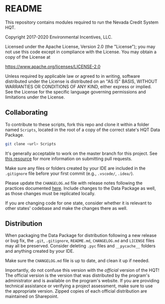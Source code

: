 # README

This repository contains modules required to run the Nevada Credit System HQT.

Copyright 2017-2020 Environmental Incentives, LLC.

Licensed under the Apache License, Version 2.0 (the "License"); you may not use this code except in compliance with the License. You may obtain a copy of the License at

  https://www.apache.org/licenses/LICENSE-2.0

Unless required by applicable law or agreed to in writing, software distributed under the License is distributed on an "AS IS" BASIS, WITHOUT WARRANTIES OR CONDITIONS OF ANY KIND, either express or implied. See the License for the specific language governing permissions and limitations under the License.

## Collaborating

To contribute to these scripts, fork this repo and clone it within a folder named `Scripts`, located in the root of a copy of the correct state's HQT Data Package.

```bash
git clone <url> Scripts
```

It's generally acceptable to work on the master branch for this project. See [this resource](https://eanderson-ei.github.io/ei-dev/git/collaborating-with-git/) for more information on submitting pull requests.

Make sure any files or folders created by your IDE are included in the `.gitignore` file before your first commit (e.g., `.vscode/`, `.idea/`).

Please update the `CHANGELOG.md` file with release notes following the practices documented [here](https://keepachangelog.com/en/1.0.0/). Include changes to the Data Package as well, as those changes must be replicated locally.

If you are changing code for one state, consider whether it is relevant to other states' codebase and make the changes there as well.

## Distribution

When packaging the Data Package for distribution following a new release or bug fix, the `.git`, `.gitignore`, `README.md`, `CHANGELOG.md` and `LICENSE` files may all be preserved. Consider deleting `.pyc` files and `__pycache__` folders and anything created by your IDE.

Make sure the `CHANGELOG.md` file is up to date, and clean it up if needed.

Importantly, do not confuse this version with the *official* version of the HQT! The official version is the version that was distributed by the program's administrator and is available on the program's website. If you are providing technical assistance or verifying a project assessment, make sure to use the appropriate version. Zipped copies of each official distribution are maintained on Sharepoint.

 